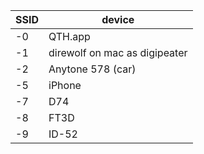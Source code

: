 SSID | device
---- | ---
-0 | QTH.app
-1 | direwolf on mac as digipeater
-2 | Anytone 578 (car)
-5 | iPhone
-7 | D74
-8 | FT3D
-9 | ID-52

